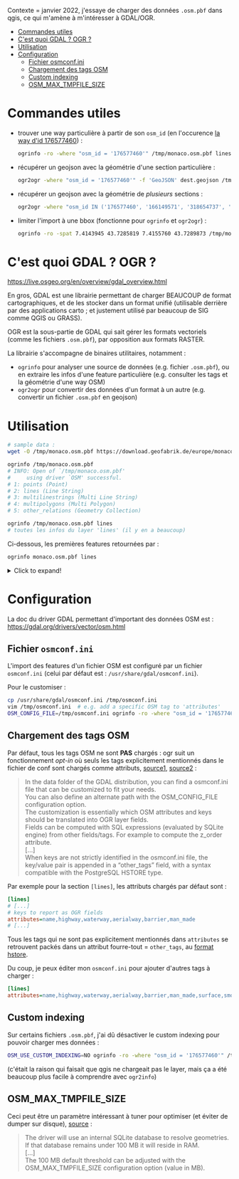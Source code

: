 Contexte = janvier 2022, j'essaye de charger des données `.osm.pbf` dans qgis, ce qui m'amène à m'intéresser à GDAL/OGR.

* [Commandes utiles](#commandes-utiles)
* [C'est quoi GDAL ? OGR ?](#cest-quoi-gdal--ogr-)
* [Utilisation](#utilisation)
* [Configuration](#configuration)
   * [Fichier osmconf.ini](#fichier-osmconfini)
   * [Chargement des tags OSM](#chargement-des-tags-osm)
   * [Custom indexing](#custom-indexing)
   * [OSM_MAX_TMPFILE_SIZE](#osm_max_tmpfile_size)

# Commandes utiles

- trouver une way particulière à partir de son `osm_id` (en l'occurence [la way d'id 176577460](https://www.openstreetmap.org/way/176577460)) :
    ```sh
    ogrinfo -ro -where "osm_id = '176577460'" /tmp/monaco.osm.pbf lines
    ```
- récupérer un geojson avec la géométrie d'une section particulière :
    ```sh
    ogr2ogr -where "osm_id = '176577460'" -f 'GeoJSON' dest.geojson /tmp/monaco.osm.pbf lines
    ```
- récupérer un geojson avec la géométrie de _plusieurs_ sections :
    ```sh
    ogr2ogr -where "osm_id IN ('176577460', '166149571', '318654737', '158189815')" -f 'GeoJSON' dest.geojson /tmp/monaco.osm.pbf lines
    ```
- limiter l'import à une bbox (fonctionne pour `ogrinfo` et `ogr2ogr`) :
    ```sh
    ogrinfo -ro -spat 7.4143945 43.7285819 7.4155760 43.7289873 /tmp/monaco.osm.pbf lines
    ```

# C'est quoi GDAL ? OGR ?

https://live.osgeo.org/en/overview/gdal_overview.html

En gros, GDAL est une librairie permettant de charger BEAUCOUP de format cartographiques, et de les stocker dans un format unifié (utilisable derrière par des applications carto ; et justement utilisé par beaucoup de SIG comme QGIS ou GRASS).

OGR est la sous-partie de GDAL qui sait gérer les formats vectoriels (comme les fichiers `.osm.pbf`), par opposition aux formats RASTER.

La librairie s'accompagne de binaires utilitaires, notamment :
- `ogrinfo` pour analyser une source de données (e.g. fichier `.osm.pbf`), ou en extraire les infos d'une feature particulière (e.g. consulter les tags et la géométrie d'une way OSM)
- `ogr2ogr` pour convertir des données d'un format à un autre (e.g. convertir un fichier `.osm.pbf` en geojson)

# Utilisation

```sh
# sample data :
wget -O /tmp/monaco.osm.pbf https://download.geofabrik.de/europe/monaco-latest.osm.pbf

ogrinfo /tmp/monaco.osm.pbf
# INFO: Open of `/tmp/monaco.osm.pbf'
# 	  using driver `OSM' successful.
# 1: points (Point)
# 2: lines (Line String)
# 3: multilinestrings (Multi Line String)
# 4: multipolygons (Multi Polygon)
# 5: other_relations (Geometry Collection)

ogrinfo /tmp/monaco.osm.pbf lines
# toutes les infos du layer 'lines' (il y en a beaucoup)
```

Ci-dessous, les premières features retournées par :

```sh
ogrinfo monaco.osm.pbf lines
```

<details>
  <summary>Click to expand!</summary>

```
INFO: Open of `monaco.osm.pbf'
      using driver `OSM' successful.

Layer name: lines
Geometry: Line String
Feature Count: -1
Extent: (7.409205, 43.723350) - (7.448637, 43.751690)
Layer SRS WKT:
GEOGCRS["WGS 84",
    DATUM["World Geodetic System 1984",
        ELLIPSOID["WGS 84",6378137,298.257223563,
            LENGTHUNIT["metre",1]]],
    PRIMEM["Greenwich",0,
        ANGLEUNIT["degree",0.0174532925199433]],
    CS[ellipsoidal,2],
        AXIS["geodetic latitude (Lat)",north,
            ORDER[1],
            ANGLEUNIT["degree",0.0174532925199433]],
        AXIS["geodetic longitude (Lon)",east,
            ORDER[2],
            ANGLEUNIT["degree",0.0174532925199433]],
    ID["EPSG",4326]]
Data axis to CRS axis mapping: 2,1
osm_id: String (0.0)
name: String (0.0)
highway: String (0.0)
waterway: String (0.0)
aerialway: String (0.0)
barrier: String (0.0)
man_made: String (0.0)
z_order: Integer (0.0)
other_tags: String (0.0)
OGRFeature(lines):4097656
  osm_id (String) = 4097656
  name (String) = Avenue Princesse Alice
  highway (String) = primary
  z_order (Integer) = 7
  other_tags (String) = "lanes"=>"2","lit"=>"yes","maxspeed"=>"30","surface"=>"asphalt"
  LINESTRING (7.4259518 43.7389494,7.4258602 43.7389997,7.4257964 43.739037,7.4257682 43.7390601,7.425743 43.7390849,7.4257083 43.7391243,7.4256818 43.7391636,7.4256611 43.7392238,7.4256536 43.7392768,7.4256563 43.7393298,7.4256802 43.7393746,7.4257083 43.7394273,7.4257117 43.7394671,7.4256947 43.7395025,7.4256666 43.7395255,7.4256203 43.7395471,7.4251395 43.7397104)

OGRFeature(lines):4098197
  osm_id (String) = 4098197
  name (String) = Boulevard d'Italie
  highway (String) = primary
  z_order (Integer) = 7
  other_tags (String) = "lanes"=>"2","lit"=>"yes"
  LINESTRING (7.4301052 43.7459324,7.4302348 43.7461404,7.4302983 43.7462114,7.4305681 43.7464179,7.4312044 43.7467952,7.4313819 43.7469277,7.4315142 43.7470242,7.4316736 43.7471634,7.4317295 43.7472372,7.4317478 43.7472774,7.4317564 43.7473241,7.4317564 43.7473696,7.4317425 43.7474438,7.4317323 43.7475177,7.4317353 43.7475492,7.4317796 43.7476591,7.4318459 43.7477366,7.4319666 43.7477967,7.4320693 43.7478296,7.4321917 43.7478497)

OGRFeature(lines):4224972
  osm_id (String) = 4224972
  name (String) = Avenue des Papalins
  highway (String) = residential
  z_order (Integer) = 3
  other_tags (String) = "lit"=>"yes","oneway"=>"yes","surface"=>"asphalt","smoothness"=>"excellent"
  LINESTRING (7.4174924 43.7296303,7.4174638 43.7296727,7.4174191 43.7297138,7.4173286 43.7297725,7.4172044 43.7298528)

[...]
```

</details>

# Configuration

La doc du driver GDAL permettant d'important des données OSM est : https://gdal.org/drivers/vector/osm.html

## Fichier `osmconf.ini`

L'import des features d'un fichier OSM est configuré par un fichier `osmconf.ini` (celui par défaut est : `/usr/share/gdal/osmconf.ini`).

Pour le customiser :

```sh
cp /usr/share/gdal/osmconf.ini /tmp/osmconf.ini
vim /tmp/osmconf.ini  # e.g. add a specific OSM tag to 'attributes'
OSM_CONFIG_FILE=/tmp/osmconf.ini ogrinfo -ro -where "osm_id = '176577460'" /tmp/monaco.osm.pbf lines
```

## Chargement des tags OSM

Par défaut, tous les tags OSM ne sont **PAS** chargés : ogr suit un fonctionnement _opt-in_ où seuls les tags explicitement mentionnés dans le fichier de conf sont chargés comme attributs, [source1](https://gdal.org/drivers/vector/osm.html#configuration), [source2](https://gdal.org/drivers/vector/osm.html#other-tags-field) :

> In the data folder of the GDAL distribution, you can find a osmconf.ini file that can be customized to fit your needs. \
> You can also define an alternate path with the OSM_CONFIG_FILE configuration option. \
> The customization is essentially which OSM attributes and keys should be translated into OGR layer fields. \
> Fields can be computed with SQL expressions (evaluated by SQLite engine) from other fields/tags. For example to compute the z_order attribute. \
> [...] \
> When keys are not strictly identified in the osmconf.ini file, the key/value pair is appended in a “other_tags” field, with a syntax compatible with the PostgreSQL HSTORE type.

Par exemple pour la section `[lines]`, les attributs chargés par défaut sont :

```ini
[lines]
# [...]
# keys to report as OGR fields
attributes=name,highway,waterway,aerialway,barrier,man_made
# [...]
```

Tous les tags qui ne sont pas explicitement mentionnés dans `attributes` se retrouvent packés dans un attribut fourre-tout = `other_tags`, au [format hstore](https://www.postgresql.org/docs/14/hstore.html).

Du coup, je peux éditer mon `osmconf.ini` pour ajouter d'autres tags à charger :

```ini
[lines]
attributes=name,highway,waterway,aerialway,barrier,man_made,surface,smoothness,oneway
```

## Custom indexing

Sur certains fichiers `.osm.pbf`, j'ai dû désactiver le custom indexing pour pouvoir charger mes données :

```sh
OSM_USE_CUSTOM_INDEXING=NO ogrinfo -ro -where "osm_id = '176577460'" /tmp/monaco.osm.pbf lines
```

(c'était la raison qui faisait que qgis ne chargeait pas le layer, mais ça a été beaucoup plus facile à comprendre avec `ogr2info`)

## OSM_MAX_TMPFILE_SIZE

Ceci peut être un paramètre intéressant à tuner pour optimiser (et éviter de dumper sur disque), [source](https://gdal.org/drivers/vector/osm.html#vector-osm) :

> The driver will use an internal SQLite database to resolve geometries. \
> If that database remains under 100 MB it will reside in RAM. \
> [...] \
> The 100 MB default threshold can be adjusted with the OSM_MAX_TMPFILE_SIZE configuration option (value in MB).

